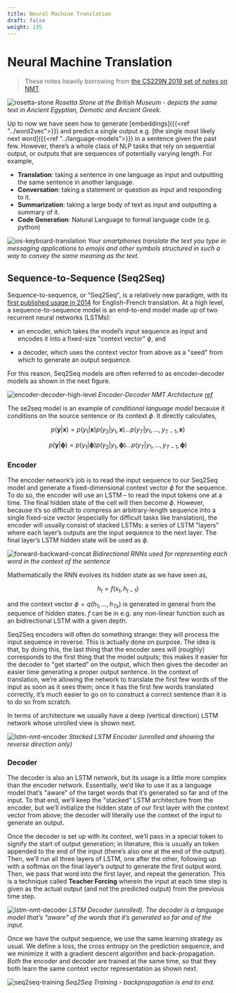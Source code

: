 ```yaml
---
title: Neural Machine Translation
draft: false
weight: 135
---
```


# Neural Machine Translation

> These notes heavily borrowing from [the CS229N 2019 set of notes on NMT](https://web.stanford.edu/class/archive/cs/cs224n/cs224n.1194/readings/cs224n-2019-notes06-NMT_seq2seq_attention.pdf). 

![rosetta-stone](images/rosetta-stone.jpg#center)
*Rosetta Stone at the British Museum - depicts the same text in Ancient Egyptian, Demotic and Ancient Greek.*

Up to now we have seen how to generate [embeddings]({{<ref "../word2vec">}}) and predict a single output e.g. [the single most likely next word]({{<ref "../language-models">}}) in a sentence given the past few. However, there’s a whole class of NLP tasks that rely on sequential output, or outputs that are sequences of potentially varying length. For example,

* **Translation**: taking a sentence in one language as input and outputting the same sentence in another language.
* **Conversation**: taking a statement or question as input and responding to it.
* **Summarization**: taking a large body of text as input and outputting a summary of it.
* **Code Generation**: Natural Language to formal language code (e.g. python)

![ios-keyboard-translation](images/ios-keyboard-translation.png#center)
*Your smartphones translate the text you type in messaging applications to emojis and other symbols structured in such a way to convey the same meaning as the text*. 

## Sequence-to-Sequence (Seq2Seq)  

Sequence-to-sequence, or "Seq2Seq", is a relatively new paradigm, with its [first published usage in 2014](https://arxiv.org/abs/1409.3215) for English-French translation. At a high level, a sequence-to-sequence model is an end-to-end model made up of two recurrent neural networks (LSTMs):

* an encoder, which takes the model’s input sequence as input and encodes it into a fixed-size "context vector" $\phi$, and

* a decoder, which uses the context vector from above as a "seed" from which to generate an output sequence.

For this reason, Seq2Seq models are often referred to as encoder-decoder models as shown in the next figure. 

![encoder-decoder-high-level](images/encoder-decoder-high-level.png#center)
*Encoder-Decoder NMT Architecture [ref](https://www.amazon.com/Natural-Language-Processing-PyTorch-Applications/dp/1491978236)*

The se2seq model is an example of _conditional language model_ because it conditions on the source sentence or its context $\phi$. It directly calculates,

$$p(\mathbf y| \mathbf x) = p(y_1| \mathbf x) p(y_2|y_1, \mathbf x ) ... p(y_T | y_1, ..., y_{T-1}, \mathbf x)$$

$$p(\mathbf y| \mathbf \phi) = p(y_1| \mathbf \phi) p(y_2|y_1, \mathbf \phi ) ... p(y_T | y_1, ..., y_{T-1}, \mathbf \phi)$$

### Encoder

The encoder network’s job is to read the input sequence to our Seq2Seq model and generate a fixed-dimensional context vector $\phi$ for the sequence. To do so, the encoder will use an LSTM – to read the input tokens one at a time. The final hidden state of the cell will then become $\phi$. However, because it’s so difficult to compress an arbitrary-length sequence into a single fixed-size vector (especially for difficult tasks like translation), the encoder will usually consist of stacked LSTMs: a series of LSTM "layers" where each layer’s outputs are the input sequence to the next layer. The final layer’s LSTM hidden state will be used as $\phi$.

![forward-backward-concat](images/forward-backward-concat.png#center)
*Bidirectional RNNs used for representing each word in the context of the sentence*

Mathematically the RNN evolves its hidden state as we have seen as,

$$h_t = f(x_t, h_{t-1})$$

and the context vector $\phi = q(h_1, ..., h_{Tx})$ is generated in general from the sequence of hidden states.  $f$ can be in e.g. any non-linear function such as an bidirectional LSTM with a given depth. 

Seq2Seq encoders will often do something strange: they will process the input sequence in reverse. This is actually done on purpose. The idea is that, by doing this, the last thing that the encoder sees will (roughly) corresponds to the first thing that the model outputs; this makes it easier for the decoder to "get started" on the output, which then gives the decoder an easier time generating a proper output sentence. In the context of translation, we’re allowing the network to translate the first few words of the input as soon as it sees them; once it has the first few words translated correctly, it’s much easier to go on to construct a correct sentence than it is to do so from scratch. 

In terms of architecture we usually have a deep (vertical direction) LSTM network whose unrolled view is shown next.

![lstm-nmt-encoder](images/lstm-nmt-encoder.png#center)
*Stacked LSTM Encoder (unrolled and showing the reverse direction only)*

### Decoder

The decoder is also an LSTM network, but its usage is a little more complex than the encoder network. Essentially, we’d like to use it as a language model that’s "aware" of the target words that it’s generated so far and of the input. To that end, we’ll keep the "stacked" LSTM architecture from the encoder, but we’ll initialize the hidden state of our first layer with the context vector from above; the decoder will literally use the context of the input to generate an output.

Once the decoder is set up with its context, we’ll pass in a special token to signify the start of output generation; in literature, this is usually an <EOS> token appended to the end of the input (there’s also one at the end of the output). Then, we’ll run all three layers of LSTM, one after the other, following up with a softmax on the final layer’s output to generate the first output word. Then, we pass that word into the first layer, and repeat the generation. This is a technique called **Teacher Forcing** wherein the input at each time step is given as the actual output (and not the predicted output) from the previous time step.  

![lstm-nmt-decoder](images/lstm-nmt-decoder.png#center)
*LSTM Decoder (unrolled). The decoder is a language model that’s "aware" of the words that it’s generated so far and of the input.*

Once we have the output sequence, we use the same learning strategy as usual. We define a loss, the cross entropy on the prediction sequence, and we minimize it with a gradient descent algorithm and back-propagation. _Both_ the encoder and decoder are trained at the same time, so that they both learn the same context vector representation as shown next. 

![seq2seq-training](images/seq2seq-training.png#center)
*Seq2Seq Training - backpropagation is end to end.*
